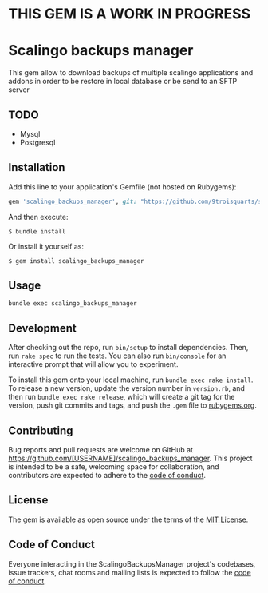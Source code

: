 # THIS GEM IS A WORK IN PROGRESS
# Scalingo backups manager

This gem allow to download backups of multiple scalingo applications and addons in order to be restore in local database or be send to an SFTP server


## TODO

- Mysql
- Postgresql

## Installation

Add this line to your application's Gemfile (not hosted on Rubygems):

```ruby
gem 'scalingo_backups_manager', git: "https://github.com/9troisquarts/scalingo_backups_manager"
```

And then execute:

    $ bundle install

Or install it yourself as:

    $ gem install scalingo_backups_manager

## Usage

`bundle exec scalingo_backups_manager`

## Development

After checking out the repo, run `bin/setup` to install dependencies. Then, run `rake spec` to run the tests. You can also run `bin/console` for an interactive prompt that will allow you to experiment.

To install this gem onto your local machine, run `bundle exec rake install`. To release a new version, update the version number in `version.rb`, and then run `bundle exec rake release`, which will create a git tag for the version, push git commits and tags, and push the `.gem` file to [rubygems.org](https://rubygems.org).

## Contributing

Bug reports and pull requests are welcome on GitHub at https://github.com/[USERNAME]/scalingo_backups_manager. This project is intended to be a safe, welcoming space for collaboration, and contributors are expected to adhere to the [code of conduct](https://github.com/[USERNAME]/scalingo_backups_manager/blob/master/CODE_OF_CONDUCT.md).


## License

The gem is available as open source under the terms of the [MIT License](https://opensource.org/licenses/MIT).

## Code of Conduct

Everyone interacting in the ScalingoBackupsManager project's codebases, issue trackers, chat rooms and mailing lists is expected to follow the [code of conduct](https://github.com/[USERNAME]/scalingo_backups_manager/blob/master/CODE_OF_CONDUCT.md).
